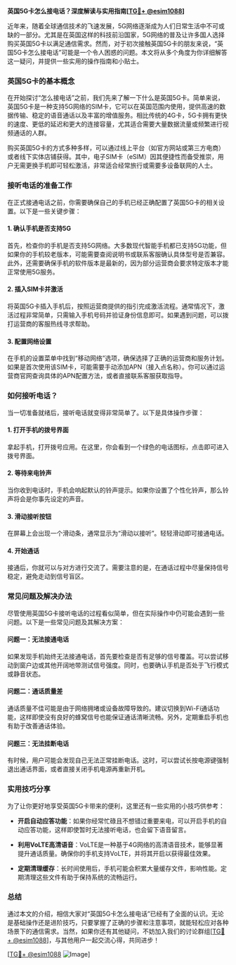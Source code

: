 **英国5G卡怎么接电话？深度解读与实用指南[[TG💪+ @esim1088](https://t.me/s/esim1088)]**

近年来，随着全球通信技术的飞速发展，5G网络逐渐成为人们日常生活中不可或缺的一部分。尤其是在英国这样的科技前沿国家，5G网络的普及让许多国人选择购买英国5G卡以满足通信需求。然而，对于初次接触英国5G卡的朋友来说，“英国5G卡怎么接电话”可能是一个令人困惑的问题。本文将从多个角度为你详细解答这一疑问，并提供一些实用的操作指南和小贴士。

### 英国5G卡的基本概念

在开始探讨“怎么接电话”之前，我们先来了解一下什么是英国5G卡。简单来说，英国5G卡是一种支持5G网络的SIM卡，它可以在英国范围内使用，提供高速的数据传输、稳定的语音通话以及丰富的增值服务。相比传统的4G卡，5G卡拥有更快的速度、更低的延迟和更大的连接容量，尤其适合需要大量数据流量或频繁进行视频通话的人群。

购买英国5G卡的方式多种多样，可以通过线上平台（如官方网站或第三方电商）或者线下实体店铺获得。其中，电子SIM卡（eSIM）因其便捷性而备受推崇，用户无需更换手机即可轻松激活，非常适合经常旅行或需要多设备联网的人士。

### 接听电话的准备工作

在正式接通电话之前，你需要确保自己的手机已经正确配置了英国5G卡的相关设置。以下是一些关键步骤：

#### 1. 确认手机是否支持5G
首先，检查你的手机是否支持5G网络。大多数现代智能手机都已支持5G功能，但如果你的手机较老版本，可能需要查阅说明书或联系客服确认具体型号是否兼容。此外，还需要确保手机的软件版本是最新的，因为部分运营商会要求特定版本才能正常使用5G服务。

#### 2. 插入SIM卡并激活
将英国5G卡插入手机后，按照运营商提供的指引完成激活流程。通常情况下，激活过程非常简单，只需输入手机号码并验证身份信息即可。如果遇到问题，可以拨打运营商的客服热线寻求帮助。

#### 3. 配置网络设置
在手机的设置菜单中找到“移动网络”选项，确保选择了正确的运营商和服务计划。如果是首次使用该SIM卡，可能需要手动添加APN（接入点名称）。你可以通过运营商官网查询具体的APN配置方法，或者直接联系客服获取指导。

### 如何接听电话？

当一切准备就绪后，接听电话就变得非常简单了。以下是具体操作步骤：

#### 1. 打开手机的拨号界面
拿起手机，打开拨号应用。在这里，你会看到一个绿色的电话图标，点击即可进入拨号界面。

#### 2. 等待来电铃声
当你收到电话时，手机会响起默认的铃声提示。如果你设置了个性化铃声，那么铃声将会是你事先设定的声音。

#### 3. 滑动接听按钮
在屏幕上会出现一个滑动条，通常显示为“滑动以接听”。轻轻滑动即可接通电话。

#### 4. 开始通话
接通后，你就可以与对方进行交流了。需要注意的是，在通话过程中尽量保持信号稳定，避免走动到信号盲区。

### 常见问题及解决办法

尽管使用英国5G卡接听电话的过程看似简单，但在实际操作中仍可能会遇到一些问题。以下是一些常见问题及其解决方案：

#### 问题一：无法接通电话
如果发现手机始终无法接通电话，首先要检查是否有足够的信号覆盖。可以尝试移动到窗户边或其他开阔地带测试信号强度。同时，也要确认手机是否处于飞行模式或静音状态。

#### 问题二：通话质量差
通话质量不佳可能是由于网络拥堵或设备故障导致的。建议切换到Wi-Fi通话功能，这样即使没有良好的蜂窝信号也能保证通话清晰流畅。另外，定期重启手机也有助于改善通话体验。

#### 问题三：无法挂断电话
有时候，用户可能会发现自己无法正常挂断电话。这时，可以尝试长按电源键强制退出通话界面，或者直接关闭手机电源再重新开机。

### 实用技巧分享

为了让你更好地享受英国5G卡带来的便利，这里还有一些实用的小技巧供参考：

- **开启自动应答功能**：如果你经常忙碌且不想错过重要来电，可以开启手机的自动应答功能，这样即使暂时无法接听电话，也会留下语音留言。
  
- **利用VoLTE高清语音**：VoLTE是一种基于4G网络的高清语音技术，能够显著提升通话质量。确保你的手机支持VoLTE，并将其开启以获得最佳效果。

- **定期清理缓存**：长时间使用后，手机可能会积累大量缓存文件，影响性能。定期清理这些文件有助于保持系统的流畅运行。

### 总结

通过本文的介绍，相信大家对“英国5G卡怎么接电话”已经有了全面的认识。无论是基础操作还是进阶技巧，只要掌握了正确的步骤和注意事项，就能轻松应对各种场景下的通信需求。当然，如果你还有其他疑问，不妨加入我们的讨论群组[[TG💪+ @esim1088](https://t.me/s/esim1088)]，与其他用户一起交流心得，共同进步！

[[TG💪+ @esim1088](https://t.me/s/esim1088) ![Image](https://i.postimg.cc/4NQfJmqS/Snipaste-2025-05-13-00-14-12.png)]